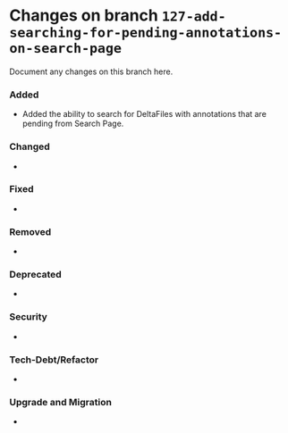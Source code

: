# Changes on branch `127-add-searching-for-pending-annotations-on-search-page`
Document any changes on this branch here.
### Added
- Added the ability to search for DeltaFiles with annotations that are pending from Search Page.

### Changed
- 

### Fixed
- 

### Removed
- 

### Deprecated
- 

### Security
- 

### Tech-Debt/Refactor
- 

### Upgrade and Migration
- 
